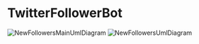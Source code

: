 # TwitterFollowerBot
![NewFollowersMainUmlDiagram](https://user-images.githubusercontent.com/44622840/124833914-b9e43900-df33-11eb-97d9-05de1cf3b297.png)
![NewFollowersUmlDiagram](https://user-images.githubusercontent.com/44622840/124678819-2bf74800-de78-11eb-9bde-8bbb8e11a458.png)
